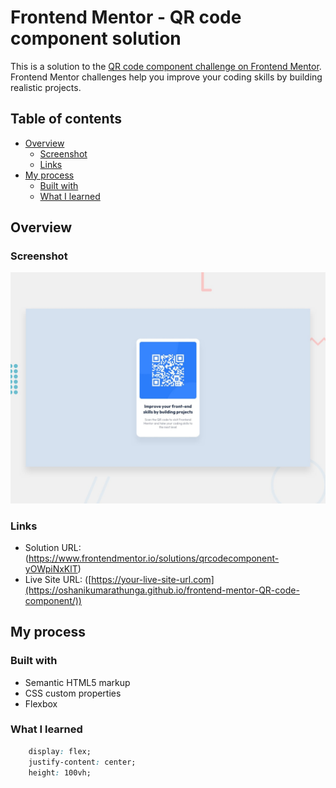 # Frontend Mentor - QR code component solution

This is a solution to the [QR code component challenge on Frontend Mentor](https://www.frontendmentor.io/challenges/qr-code-component-iux_sIO_H). Frontend Mentor challenges help you improve your coding skills by building realistic projects. 

## Table of contents

- [Overview](#overview)
  - [Screenshot](#screenshot)
  - [Links](#links)
- [My process](#my-process)
  - [Built with](#built-with)
  - [What I learned](#what-i-learned)


## Overview

### Screenshot

![ The QR code component coding challenge](./design/desktop-preview.jpg)


### Links

- Solution URL: (https://www.frontendmentor.io/solutions/qrcodecomponent-yOWpiNxKlT)
- Live Site URL: ([https://your-live-site-url.com](https://oshanikumarathunga.github.io/frontend-mentor-QR-code-component/))

## My process

### Built with

- Semantic HTML5 markup
- CSS custom properties
- Flexbox

### What I learned

```css
    display: flex;
    justify-content: center;
    height: 100vh;
```

